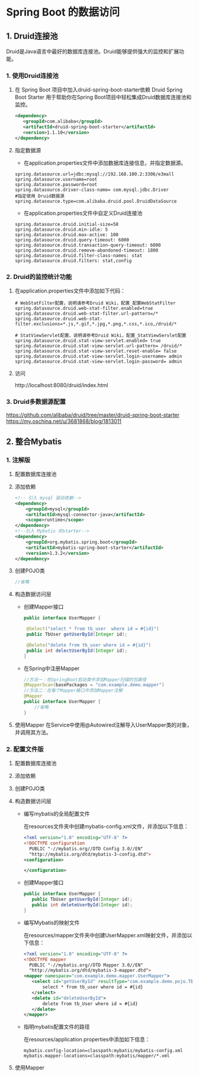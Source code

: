 # Spring Boot 的数据访问

## 1. Druid连接池

Druid是Java语言中最好的数据库连接池。Druid能够提供强大的监控和扩展功能。


### 1. 使用Druid连接池
1. 在 Spring Boot 项目中加入druid-spring-boot-starter依赖
    Druid Spring Boot Starter 用于帮助你在Spring Boot项目中轻松集成Druid数据库连接池和监控。
    ```xml
    <dependency>
       <groupId>com.alibaba</groupId>
       <artifactId>druid-spring-boot-starter</artifactId>
       <version>1.1.10</version>
    </dependency>
    ```

2. 指定数据源

   - 在application.properties文件中添加数据库连接信息，并指定数据源。

   ```properties
   spring.datasource.url=jdbc:mysql://192.168.100.2:3306/e3mall
   spring.datasource.username=root
   spring.datasource.password=root
   spring.datasource.driver-class-name= com.mysql.jdbc.Driver
   #指定使用 Druid数据源
   spring.datasource.type=com.alibaba.druid.pool.DruidDataSource 
   ```

   - 在application.properties文件中自定义Druid连接池

    ```properties
    spring.datasource.druid.initial-size=50
    spring.datasource.druid.min-idle: 5
    spring.datasource.druid.max-active: 100
    spring.datasource.druid.query-timeout: 6000  
    spring.datasource.druid.transaction-query-timeout: 6000  
    spring.datasource.druid.remove-abandoned-timeout: 1800  
    spring.datasource.druid.filter-class-names: stat
    spring.datasource.druid.filters: stat,config
	 ```


### 2. Druid的监控统计功能

1. 在application.properties文件中添加如下代码：

    ```properties
    # WebStatFilter配置，说明请参考Druid Wiki，配置_配置WebStatFilter
    spring.datasource.druid.web-stat-filter.enabled=true
    spring.datasource.druid.web-stat-filter.url-pattern=/*
    spring.datasource.druid.web-stat-	filter.exclusions=*.js,*.gif,*.jpg,*.png,*.css,*.ico,/druid/*
    
    # StatViewServlet配置，说明请参考Druid Wiki，配置_StatViewServlet配置
    spring.datasource.druid.stat-view-servlet.enabled= true
    spring.datasource.druid.stat-view-servlet.url-pattern= /druid/*
    spring.datasource.druid.stat-view-servlet.reset-enable= false
    spring.datasource.druid.stat-view-servlet.login-username= admin
    spring.datasource.druid.stat-view-servlet.login-password= admin
    ```

2. 访问

   http://localhost:8080/druid/index.html

### 3. Druid多数据源配置
https://github.com/alibaba/druid/tree/master/druid-spring-boot-starter
https://my.oschina.net/u/3681868/blog/1813011
## 2. 整合Mybatis

### 1. 注解版

1. 配置数据库连接池
2. 添加依赖

    ```xml
    <!-- 引入 mysql 驱动依赖-->
    <dependency>
        <groupId>mysql</groupId>
        <artifactId>mysql-connector-java</artifactId>
        <scope>runtime</scope>
    </dependency>
    <!--引入 Mybatis 的starter-->
    <dependency>
        <groupId>org.mybatis.spring.boot</groupId>
        <artifactId>mybatis-spring-boot-starter</artifactId>
        <version>1.3.2</version>
    </dependency>
    ```


3. 创建POJO类

   ```java
   //省略
   ```

4. 构造数据访问层

   - 创建Mapper接口

       ```java
       public interface UserMapper {

        @Select("select * from tb_user  where id = #{id}")
        public TbUser getUserById(Integer id);

        @Delete("delete from tb_user where id = #{id}")
        public int delectUserById(Integer id);
       }
       ```

   - 在Spring中注册Mapper

     ```java
     //方法一：在SpringBoot启动类中添加Mapper扫描的包路径
     @MapperScan(basePackages = "com.example.demo.mapper")
     //方法二：在每个Mapper接口中添加Mapper注解
     @Mapper
     public interface UserMapper {
         //省略
     }
     ```

5. 使用Mapper
   在Service中使用@Autowired注解导入UserMapper类的对象，并调用其方法。

### 2. 配置文件版
1. 配置数据库连接池
2. 添加依赖

3. 创建POJO类

4. 构造数据访问层

   - 编写mybatis的全局配置文件

     在resources文件夹中创建mybatis-config.xml文件，并添加以下信息：

     ```xml
     <?xml version="1.0" encoding="UTF-8" ?>
     <!DOCTYPE configuration
       PUBLIC "-//mybatis.org//DTD Config 3.0//EN"
       "http://mybatis.org/dtd/mybatis-3-config.dtd">
     <configuration>
     
     </configuration>
     ```

   - 创建Mapper接口

     ```java
     public interface UserMapper {
     	public TbUser getUserById(Integer id);
     	public int deleteUserById(Integer id);
     }
     ```

   - 编写Mybatis的映射文件

     在resources/mapper文件夹中创建UserMapper.xml映射文件，并添加以下信息：

     ```xml
     <?xml version="1.0" encoding="UTF-8" ?>
     <!DOCTYPE mapper
       PUBLIC "-//mybatis.org//DTD Mapper 3.0//EN"
       "http://mybatis.org/dtd/mybatis-3-mapper.dtd">
     <mapper namespace="com.example.demo.mapper.UserMapper">
     	<select id="getUserById" resultType="com.example.demo.pojo.TbUser">
     		select * from tb_user where id = #{id}
     	</select>
     	<delete id="deleteUserById">
     		delete from tb_User where id = #{id}
     	</delete>
     </mapper>
     ```

   - 指明mybatis配置文件的路径

     在resources/application.properties中添加如下信息：

     ```properties
     mybatis.config-location=classpath:mybatis/mybatis-config.xml 
     mybatis.mapper-locations=classpath:mybatis/mapper/*.xml
     ```

5. 使用Mapper



